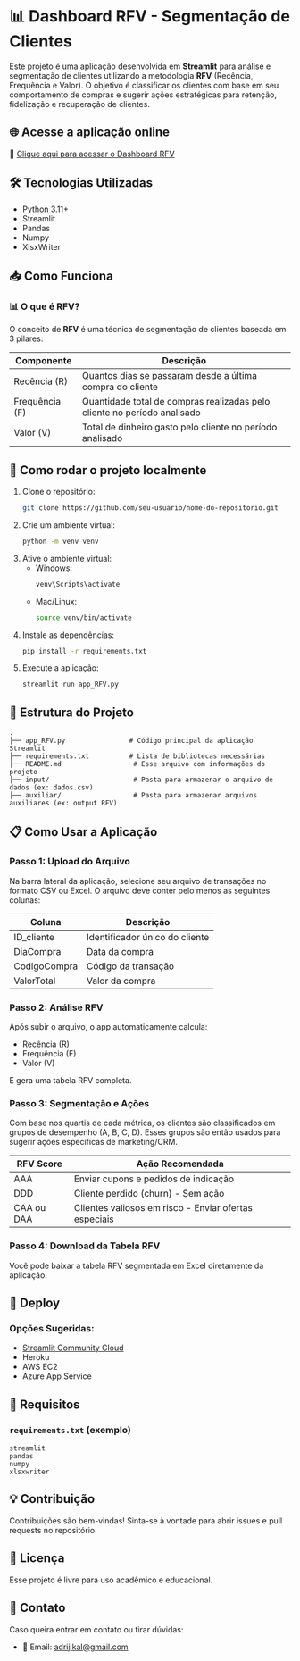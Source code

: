 
# 📊 Dashboard RFV - Segmentação de Clientes

Este projeto é uma aplicação desenvolvida em **Streamlit** para análise e segmentação de clientes utilizando a metodologia **RFV** (Recência, Frequência e Valor). O objetivo é classificar os clientes com base em seu comportamento de compras e sugerir ações estratégicas para retenção, fidelização e recuperação de clientes.

## 🌐 Acesse a aplicação online

🔗 [Clique aqui para acessar o Dashboard RFV](https://apprfv.streamlit.app/)

## 🛠️ Tecnologias Utilizadas

- Python 3.11+
- Streamlit
- Pandas
- Numpy
- XlsxWriter

## 📥 Como Funciona

### 📊 O que é RFV?
O conceito de **RFV** é uma técnica de segmentação de clientes baseada em 3 pilares:

| Componente | Descrição |
|---|---|
| Recência (R) | Quantos dias se passaram desde a última compra do cliente |
| Frequência (F) | Quantidade total de compras realizadas pelo cliente no período analisado |
| Valor (V) | Total de dinheiro gasto pelo cliente no período analisado |

## 🚀 Como rodar o projeto localmente

1. Clone o repositório:
    ```bash
    git clone https://github.com/seu-usuario/nome-do-repositorio.git
    ```
2. Crie um ambiente virtual:
    ```bash
    python -m venv venv
    ```
3. Ative o ambiente virtual:
    - Windows:
        ```bash
        venv\Scripts\activate
        ```
    - Mac/Linux:
        ```bash
        source venv/bin/activate
        ```
4. Instale as dependências:
    ```bash
    pip install -r requirements.txt
    ```
5. Execute a aplicação:
    ```bash
    streamlit run app_RFV.py
    ```

## 📂 Estrutura do Projeto

```
.
├── app_RFV.py                # Código principal da aplicação Streamlit
├── requirements.txt          # Lista de bibliotecas necessárias
├── README.md                  # Esse arquivo com informações do projeto
├── input/                     # Pasta para armazenar o arquivo de dados (ex: dados.csv)
├── auxiliar/                  # Pasta para armazenar arquivos auxiliares (ex: output RFV)
```

## 📋 Como Usar a Aplicação

### Passo 1: Upload do Arquivo
Na barra lateral da aplicação, selecione seu arquivo de transações no formato CSV ou Excel. O arquivo deve conter pelo menos as seguintes colunas:

| Coluna | Descrição |
|---|---|
| ID_cliente | Identificador único do cliente |
| DiaCompra | Data da compra |
| CodigoCompra | Código da transação |
| ValorTotal | Valor da compra |

### Passo 2: Análise RFV
Após subir o arquivo, o app automaticamente calcula:

- Recência (R)
- Frequência (F)
- Valor (V)

E gera uma tabela RFV completa.

### Passo 3: Segmentação e Ações
Com base nos quartis de cada métrica, os clientes são classificados em grupos de desempenho (A, B, C, D). Esses grupos são então usados para sugerir ações específicas de marketing/CRM.

| RFV Score | Ação Recomendada |
|---|---|
| AAA | Enviar cupons e pedidos de indicação |
| DDD | Cliente perdido (churn) - Sem ação |
| CAA ou DAA | Clientes valiosos em risco - Enviar ofertas especiais |

### Passo 4: Download da Tabela RFV
Você pode baixar a tabela RFV segmentada em Excel diretamente da aplicação.

## 📡 Deploy

### Opções Sugeridas:
- [Streamlit Community Cloud](https://streamlit.io/cloud)
- Heroku
- AWS EC2
- Azure App Service

## 📑 Requisitos

### `requirements.txt` (exemplo)
```
streamlit
pandas
numpy
xlsxwriter
```

## 💡 Contribuição

Contribuições são bem-vindas! Sinta-se à vontade para abrir issues e pull requests no repositório.

## 📜 Licença

Esse projeto é livre para uso acadêmico e educacional.

## 🔗 Contato

Caso queira entrar em contato ou tirar dúvidas:

- 📧 Email: adrijikal@gmail.com

